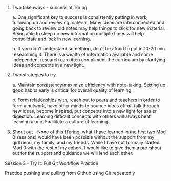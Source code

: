 1.  Two takeaways - success at Turing

    a. One significant key to success is consistently putting in work, following up and reviewing material. Many ideas are interconnected and going back to review old notes may help things to click for new material. Being able to sleep on new information multiple times will help consolidate and lock in new learning.

    b. If you don't understand something, don't be afraid to put in 10-20 min researching it. There is a wealth of information available and some independent research can often compliment the curriculum by clarifying ideas and concepts in a new light.

2. Two strategies to try

    a. Maintain consistency/maximize efficiency with note-taking. Setting up good habits early is critical for overall quality of learning.

    b. Form relationships with, reach out to peers and teachers in order to form a network, have other minds to bounce ideas off of, talk through new ideas, become inspired, put concepts into a new light for easier digestion. Learning difficult concepts with others will always beat learning alone. Facilitate a culture of learning.

3. Shout out - None of this (Turing, what I have learned in the first two Mod 0 sessions) would have been possible without the support from my girlfriend, my family, and my friends. While I have not formally started Mod 0 with the rest of my cohort, I would like to give them a pre-shout out for the support and guidance we will lend each other.


Session 3 - Try It: Full Git Workflow Practice

Practice pushing and pulling from Github using Git repeatedly
